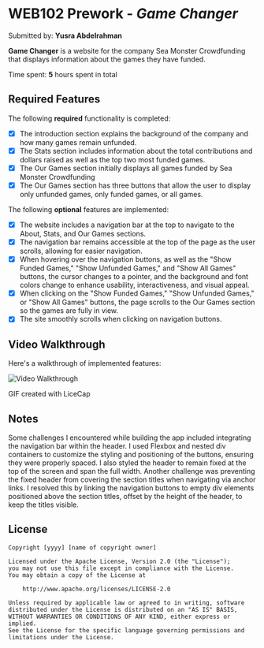 # WEB102 Prework - *Game Changer*

Submitted by: **Yusra Abdelrahman**

**Game Changer** is a website for the company Sea Monster Crowdfunding that displays information about the games they have funded.

Time spent: **5** hours spent in total

## Required Features

The following **required** functionality is completed:

* [x] The introduction section explains the background of the company and how many games remain unfunded.
* [x] The Stats section includes information about the total contributions and dollars raised as well as the top two most funded games.
* [x] The Our Games section initially displays all games funded by Sea Monster Crowdfunding
* [x] The Our Games section has three buttons that allow the user to display only unfunded games, only funded games, or all games.

The following **optional** features are implemented:

* [x] The website includes a navigation bar at the top to navigate to the About, Stats, and Our Games sections.
* [x] The navigation bar remains accessible at the top of the page as the user scrolls, allowing for easier navigation.
* [x] When hovering over the navigation buttons, as well as the "Show Funded Games," "Show Unfunded Games," and "Show All Games" buttons, the cursor changes to a pointer, and the background and font colors change to enhance usability, interactiveness, and visual appeal.
* [x] When clicking on the "Show Funded Games," "Show Unfunded Games," or "Show All Games" buttons, the page scrolls to the Our Games section so the games are fully in view.
* [x] The site smoothly scrolls when clicking on navigation buttons.

## Video Walkthrough

Here's a walkthrough of implemented features:

<img src='https://imgur.com/a/A1ZWVC0' title='Video Walkthrough' width='' alt='Video Walkthrough' />

<!-- Replace this with whatever GIF tool you used! -->
GIF created with LiceCap  
<!-- Recommended tools:
[Kap](https://getkap.co/) for macOS
[ScreenToGif](https://www.screentogif.com/) for Windows
[peek](https://github.com/phw/peek) for Linux. -->

## Notes

Some challenges I encountered while building the app included integrating the navigation bar within the header. I used Flexbox and nested div containers to customize the styling and positioning of the buttons, ensuring they were properly spaced. I also styled the header to remain fixed at the top of the screen and span the full width. Another challenge was preventing the fixed header from covering the section titles when navigating via anchor links. I resolved this by linking the navigation buttons to empty div elements positioned above the section titles, offset by the height of the header, to keep the titles visible.

## License

    Copyright [yyyy] [name of copyright owner]

    Licensed under the Apache License, Version 2.0 (the "License");
    you may not use this file except in compliance with the License.
    You may obtain a copy of the License at

        http://www.apache.org/licenses/LICENSE-2.0

    Unless required by applicable law or agreed to in writing, software
    distributed under the License is distributed on an "AS IS" BASIS,
    WITHOUT WARRANTIES OR CONDITIONS OF ANY KIND, either express or implied.
    See the License for the specific language governing permissions and
    limitations under the License.
